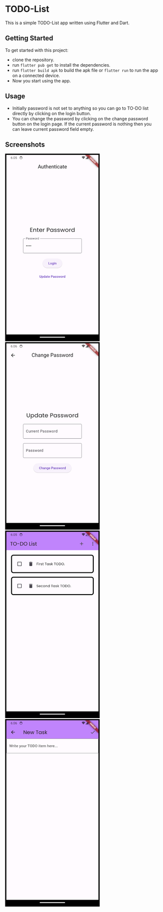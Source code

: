 # TODO-List
This is a simple TODO-List app written using Flutter and Dart.

## Getting Started
To get started with this project:
* clone the repository.
* run `flutter pub get` to install the dependencies.
* run `flutter build apk` to build the apk file or `flutter run` to run the app on a connected device.
* Now you start using the app.

## Usage 
* Initially password is not set to anything so you can go to TO-DO list directly by clicking on the login button.
* You can change the password by clicking on the change password button on the login page. If the current password is nothing then you can leave current password field empty.

## Screenshots
<img src='Screenshots/login_page.png' width='300' height='600'  style="border: 4px solid  black;">&nbsp;&nbsp;&nbsp;&nbsp;
<img src='Screenshots/change_password_page.png' width='300' height='600' style="border: 4px solid  black;">&nbsp;&nbsp;&nbsp;&nbsp;
<img src="Screenshots/tasks_page.png" width='300' height='600'  style="border: 4px solid  black;">&nbsp;&nbsp;&nbsp;&nbsp;
<img src="Screenshots/new_task_page.png" width='300' height='600'  style="border: 4px solid  black;">&nbsp;&nbsp;&nbsp;&nbsp;
